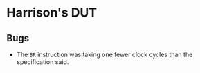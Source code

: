 # Harrison's DUT

## Bugs

- The `BR` instruction was taking one fewer clock cycles than the specification
  said.